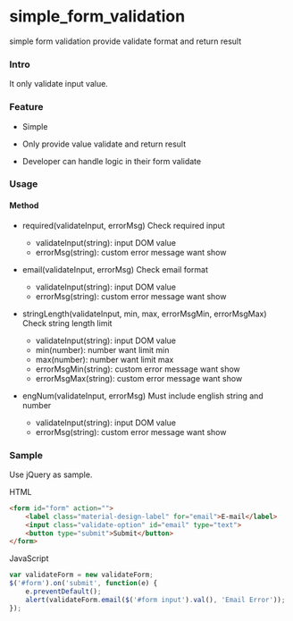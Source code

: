 simple_form_validation
======================

simple form validation provide validate format and return result

### Intro

It only validate input value.

### Feature

* Simple

* Only provide value validate and return result

* Developer can handle logic in their form validate

### Usage

#### Method

* required(validateInput, errorMsg)
    Check required input
    * validateInput(string): input DOM value
    * errorMsg(string): custom error message want show

* email(validateInput, errorMsg)
    Check email format
    * validateInput(string): input DOM value
    * errorMsg(string): custom error message want show

* stringLength(validateInput, min, max, errorMsgMin, errorMsgMax)
    Check string length limit
    * validateInput(string): input DOM value
    * min(number): number want limit min
    * max(number): number want limit max
    * errorMsgMin(string): custom error message want show
    * errorMsgMax(string): custom error message want show

* engNum(validateInput, errorMsg)
    Must include english string and number
    * validateInput(string): input DOM value
    * errorMsg(string): custom error message want show

### Sample

Use jQuery as sample.

HTML

```html
<form id="form" action="">
    <label class="material-design-label" for="email">E-mail</label>
    <input class="validate-option" id="email" type="text">
    <button type="submit">Submit</button>
</form>
```

JavaScript

```javascript
var validateForm = new validateForm;
$('#form').on('submit', function(e) {
    e.preventDefault();
    alert(validateForm.email($('#form input').val(), 'Email Error'));
});
```